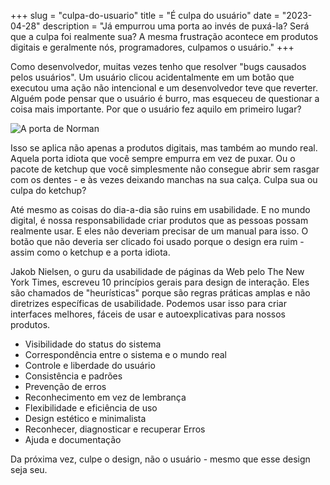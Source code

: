 +++
slug = "culpa-do-usuario"
title = "É culpa do usuário"
date = "2023-04-28"
description = "Já empurrou uma porta ao invés de puxá-la? Será que a culpa foi realmente sua? A mesma frustração acontece em produtos digitais e geralmente nós, programadores, culpamos o usuário."
+++

Como desenvolvedor, muitas vezes tenho que resolver "bugs causados pelos
usuários". Um usuário clicou acidentalmente em um botão que executou uma ação
não intencional e um desenvolvedor teve que reverter. Alguém pode pensar que o
usuário é burro, mas esqueceu de questionar a coisa mais importante. Por que o
usuário fez aquilo em primeiro lugar?

![A porta de Norman](https://world.hey.com/vini/7300a6ca/representations/eyJfcmFpbHMiOnsibWVzc2FnZSI6IkJBaHBCSlBrN3g4PSIsImV4cCI6bnVsbCwicHVyIjoiYmxvYl9pZCJ9fQ==--931e0608f2c462c3a0cb1b1e1f7d1a33c49d3b09/eyJfcmFpbHMiOnsibWVzc2FnZSI6IkJBaDdDam9MWm05eWJXRjBTU0lJYW5CbkJqb0dSVlE2RkhKbGMybDZaVjkwYjE5c2FXMXBkRnNIYVFJQUQya0NBQW82REhGMVlXeHBkSGxwUVRvTGJHOWhaR1Z5ZXdZNkNYQmhaMlV3T2cxamIyRnNaWE5qWlZRPSIsImV4cCI6bnVsbCwicHVyIjoidmFyaWF0aW9uIn19--a8a2bb6a9884c661ef30854054544882621a1752/pulldoors.jpg)

Isso se aplica não apenas a produtos digitais, mas também ao mundo real. Aquela
porta idiota que você sempre empurra em vez de puxar. Ou o pacote de ketchup
que você simplesmente não consegue abrir sem rasgar com os dentes - e às vezes
deixando manchas na sua calça. Culpa sua ou culpa do ketchup?

Até mesmo as coisas do dia-a-dia são ruins em usabilidade. E no mundo digital,
é nossa responsabilidade criar produtos que as pessoas possam realmente usar. E
eles não deveriam precisar de um manual para isso. O botão que não deveria ser
clicado foi usado porque o design era ruim - assim como o ketchup e a porta
idiota.

Jakob Nielsen, o guru da usabilidade de páginas da Web pelo The New York Times,
escreveu 10 princípios gerais para design de interação. Eles são chamados de
"heurísticas" porque são regras práticas amplas e não diretrizes específicas de
usabilidade. Podemos usar isso para criar interfaces melhores, fáceis de usar e
autoexplicativas para nossos produtos.

- Visibilidade do status do sistema
- Correspondência entre o sistema e o mundo real
- Controle e liberdade do usuário
- Consistência e padrões
- Prevenção de erros
- Reconhecimento em vez de lembrança
- Flexibilidade e eficiência de uso
- Design estético e minimalista
- Reconhecer, diagnosticar e recuperar Erros
- Ajuda e documentação

Da próxima vez, culpe o design, não o usuário - mesmo que esse design seja seu.
